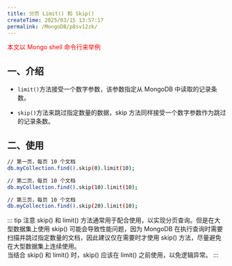 ```yaml
---
title: 分页 Limit() 和 Skip()
createTime: 2025/03/15 13:57:17
permalink: /MongoDB/p8sv12zk/
---
```


<font color='red'>本文以 Mongo shell 命令行来举例</font>

## 一、介绍

- `limit()`方法接受一个数字参数，该参数指定从 MongoDB 中读取的记录条数。

- `skip()`方法来跳过指定数量的数据，skip 方法同样接受一个数字参数作为跳过的记录条数。

## 二、使用

```bash
// 第一页，每页 10 个文档
db.myCollection.find().skip(0).limit(10);

// 第二页，每页 10 个文档
db.myCollection.find().skip(10).limit(10);

// 第三页，每页 10 个文档
db.myCollection.find().skip(20).limit(10);
```

::: tip 注意
skip() 和 limit() 方法通常用于配合使用，以实现分页查询。但是在大型数据集上使用 skip() 可能会导致性能问题，因为 MongoDB 在执行查询时需要扫描并跳过指定数量的文档，因此建议仅在需要时才使用 skip() 方法，尽量避免在大型数据集上连续使用。  
当结合 skip() 和 limit() 时，skip() 应该在 limit() 之前使用，以免逻辑异常。
:::
